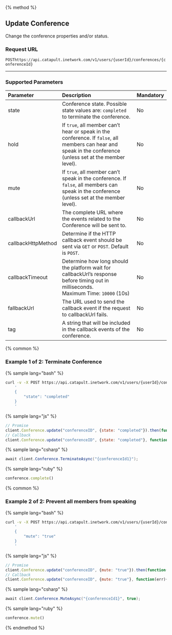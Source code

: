 {% method %}

## Update Conference
Change the conference properties and/or status.

### Request URL

<code class="post">POST</code>`https://api.catapult.inetwork.com/v1/users/{userId}/conferences/{conferenceId}`

---

### Supported Parameters

| Parameter          | Description                                                                                                                                                                                   | Mandatory |
|:-------------------|:----------------------------------------------------------------------------------------------------------------------------------------------------------------------------------------------|:----------|
| state              | Conference state. Possible state values are: `completed` to terminate the conference.                                                                                                         | No        |
| hold               | If `true`, all member can’t hear or speak in the conference. If `false`, all members can hear and speak in the conference (unless set at the member level).                                   | No        |
| mute               | If `true`, all member can’t speak in the conference. If `false`, all members can speak in the conference (unless set at the member level).                                                    | No        |
| callbackUrl        | The complete URL where the events related to the Conference will be sent to.                                                                                                                  | No        |
| callbackHttpMethod | Determine if the HTTP callback event should be sent via `GET` or `POST`. Default is `POST`. | No        |
| callbackTimeout    | Determine how long should the platform wait for callbackUrl’s response before timing out in milliseconds. <br> Maximum Time: `10000` (10s)                                                    | No        |
| fallbackUrl        | The URL used to send the callback event if the request to callbackUrl fails.                                                                                                                  | No        |
| tag                | A string that will be included in the callback events of the conference.                                                                                                                      | No        |


{% common %}

### Example 1 of 2: Terminate Conference

{% sample lang="bash" %}

```bash
curl -v -X POST https://api.catapult.inetwork.com/v1/users/{userId}/conferences/{conferenceId} -u {token}:{secret} -H "Content-type: application/json" -d 
    '
	{
		"state": "completed"
	}
    '
```

{% sample lang="js" %}

```js
// Promise
client.Conference.update("conferenceID", {state: "completed"}).then(function(){});
// Callback
client.Conference.update("conferenceID", {state: "completed"}, function(err){});
```

{% sample lang="csharp" %}

```csharp
await client.Conference.TerminateAsync("{conferenceId1}");
```

{% sample lang="ruby" %}

```ruby
conference.complete()
```

{% common %}

### Example 2 of 2: Prevent all members from speaking
{% sample lang="bash" %}

```bash
curl -v -X POST https://api.catapult.inetwork.com/v1/users/{userId}/conferences/{conferenceId} -u {token}:{secret} -H "Content-type: application/json" -d 
    '
	{
		"mute": "true"
	}
    '
```

{% sample lang="js" %}

```js
// Promise
client.Conference.update("conferenceID", {mute: "true"}).then(function(){});
// Callback
client.Conference.update("conferenceID", {mute: "true"}, function(err){});
```

{% sample lang="csharp" %}

```csharp
await client.Conference.MuteAsync("{conferenceId1}", true);
```

{% sample lang="ruby" %}

```ruby
conference.mute()
```
{% endmethod %}
